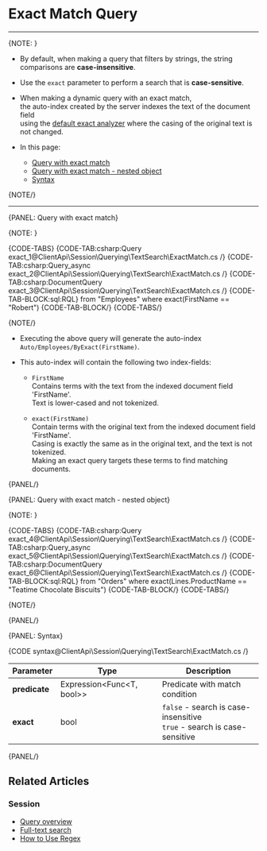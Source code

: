 # Exact Match Query

---

{NOTE: }

* By default, when making a query that filters by strings, the string comparisons are **case-insensitive**.

* Use the `exact` parameter to perform a search that is **case-sensitive**.

* When making a dynamic query with an exact match,  
  the auto-index created by the server indexes the text of the document field  
  using the [default exact analyzer](../../../../indexes/using-analyzers#ravendb) where the casing of the original text is not changed.

* In this page:
    * [Query with exact match](../../../../client-api/session/querying/text-search/exact-match-query#query-with-exact-match)
    * [Query with exact match - nested object](../../../../client-api/session/querying/text-search/exact-match-query#query-with-exact-match---nested-object)
    * [Syntax](../../../../client-api/session/querying/text-search/exact-match-query#syntax)

{NOTE/}

---

{PANEL: Query with exact match}

{NOTE: }

{CODE-TABS}
{CODE-TAB:csharp:Query exact_1@ClientApi\Session\Querying\TextSearch\ExactMatch.cs /}
{CODE-TAB:csharp:Query_async exact_2@ClientApi\Session\Querying\TextSearch\ExactMatch.cs /}
{CODE-TAB:csharp:DocumentQuery exact_3@ClientApi\Session\Querying\TextSearch\ExactMatch.cs /}
{CODE-TAB-BLOCK:sql:RQL}
from "Employees"
where exact(FirstName == "Robert")
{CODE-TAB-BLOCK/}
{CODE-TABS/}

{NOTE/}

* Executing the above query will generate the auto-index `Auto/Employees/ByExact(FirstName)`.

* This auto-index will contain the following two index-fields:
  
  * `FirstName`  
    Contains terms with the text from the indexed document field 'FirstName'.  
    Text is lower-cased and not tokenized.  

  * `exact(FirstName)`  
    Contain terms with the original text from the indexed document field 'FirstName'.  
    Casing is exactly the same as in the original text, and the text is not tokenized.  
    Making an exact query targets these terms to find matching documents.

{PANEL/}

{PANEL: Query with exact match - nested object}

{NOTE: }

{CODE-TABS}
{CODE-TAB:csharp:Query exact_4@ClientApi\Session\Querying\TextSearch\ExactMatch.cs /}
{CODE-TAB:csharp:Query_async exact_5@ClientApi\Session\Querying\TextSearch\ExactMatch.cs /}
{CODE-TAB:csharp:DocumentQuery exact_6@ClientApi\Session\Querying\TextSearch\ExactMatch.cs /}
{CODE-TAB-BLOCK:sql:RQL}
from "Orders" 
where exact(Lines.ProductName == "Teatime Chocolate Biscuits")
{CODE-TAB-BLOCK/}
{CODE-TABS/}

{NOTE/}

{PANEL/}

{PANEL: Syntax}

{CODE syntax@ClientApi\Session\Querying\TextSearch\ExactMatch.cs /}

| Parameter     | Type                      | Description                                                               |
|---------------|---------------------------|---------------------------------------------------------------------------|
| **predicate** | Expression<Func<T, bool>> | Predicate with match condition                                            |
| **exact**     | bool                      | `false` - search is case-insensitive<br>`true` - search is case-sensitive |

{PANEL/}

## Related Articles

### Session

- [Query overview](../../../../client-api/session/querying/how-to-query)
- [Full-text search](../../../../client-api/session/querying/text-search/full-text-search)
- [How to Use Regex](../../../../client-api/session/querying/text-search/using-regex)
